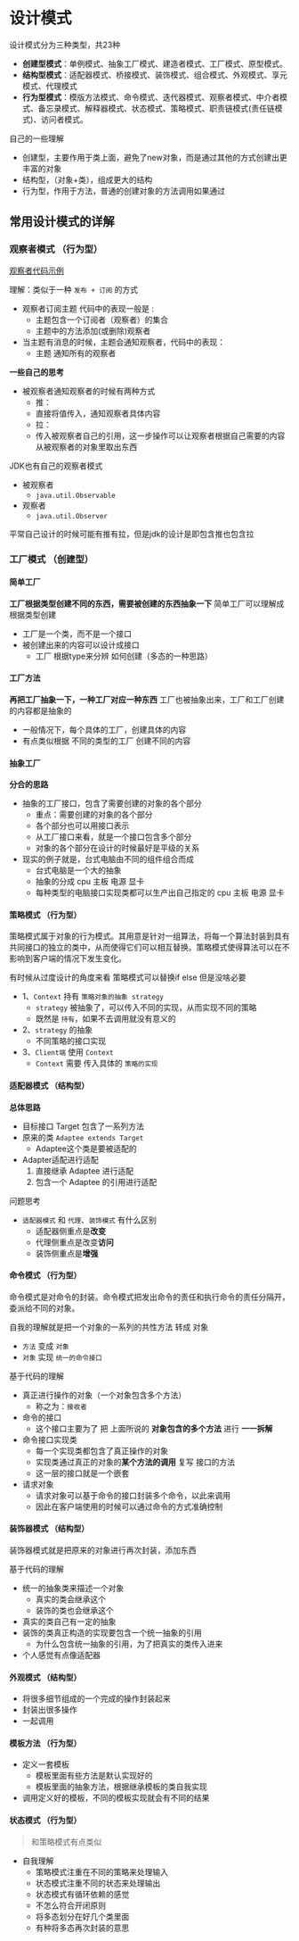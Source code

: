 # 设计模式

设计模式分为三种类型，共23种

- **创建型模式**：单例模式、抽象工厂模式、建造者模式、工厂模式、原型模式。
- **结构型模式**：适配器模式、桥接模式、装饰模式、组合模式、外观模式、享元模式、代理模式
- **行为型模式**：模版方法模式、命令模式、迭代器模式、观察者模式、中介者模式、备忘录模式、解释器模式、状态模式、策略模式、职责链模式(责任链模式)、访问者模式。

自己的一些理解

- 创建型，主要作用于类上面，避免了new对象，而是通过其他的方式创建出更丰富的对象
- 结构型，（对象+类），组成更大的结构
- 行为型，作用于方法，普通的创建对象的方法调用如果通过

## 常用设计模式的详解

### 观察者模式 （行为型）

[观察者代码示例](src/main/java/dp01_observer)

理解：类似于一种 `发布 + 订阅` 的方式

- 观察者订阅主题 代码中的表现一般是 :
    - 主题包含一个订阅者（观察者）的集合
    - 主题中的方法添加(或删除)观察者
- 当主题有消息的时候，主题会通知观察者，代码中的表现：
    - 主题 通知所有的观察者

**一些自己的思考**

- 被观察者通知观察者的时候有两种方式
    - 推：
    - 直接将值传入，通知观察者具体内容
    - 拉：
    - 传入被观察者自己的引用，这一步操作可以让观察者根据自己需要的内容从被观察者的对象里取出东西

JDK也有自己的观察者模式

- 被观察者
    - `java.util.Observable`
- 观察者
    - `java.util.Observer`

平常自己设计的时候可能有推有拉，但是jdk的设计是即包含推也包含拉

### 工厂模式 （创建型）

#### 简单工厂

**工厂根据类型创建不同的东西，需要被创建的东西抽象一下**
简单工厂可以理解成根据类型创建

- 工厂是一个类，而不是一个接口
- 被创建出来的内容可以设计成接口
    - 工厂 根据type来分辨 如何创建（多态的一种思路）

#### 工厂方法

**再把工厂抽象一下，一种工厂对应一种东西**
工厂也被抽象出来，工厂和工厂创建的内容都是抽象的

- 一般情况下，每个具体的工厂，创建具体的内容
- 有点类似根据 不同的类型的工厂 创建不同的内容

#### 抽象工厂

**分合的思路**

- 抽象的工厂接口，包含了需要创建的对象的各个部分
    - 重点：需要创建的对象的各个部分
    - 各个部分也可以用接口表示
    - 从工厂接口来看，就是一个接口包含多个部分
    - 对象的各个部分在设计的时候最好是平级的关系
- 现实的例子就是，台式电脑由不同的组件组合而成
    - 台式电脑是一个大的抽象
    - 抽象的分成 cpu 主板 电源 显卡
    - 每种类型的电脑接口实现类都可以生产出自己指定的 cpu 主板 电源 显卡

#### 策略模式 （行为型）

策略模式属于对象的行为模式。其用意是针对一组算法，将每一个算法封装到具有共同接口的独立的类中，从而使得它们可以相互替换。策略模式使得算法可以在不影响到客户端的情况下发生变化。

有时候从过度设计的角度来看 策略模式可以替换if else 但是没啥必要

- 1、`Context` 持有 `策略对象的抽象 strategy`
    - `strategy` 被抽象了，可以传入不同的实现，从而实现不同的策略
    - 既然是 `持有`，如果不去调用就没有意义的
- 2、`strategy` 的抽象
    - 不同策略的接口实现
- 3、`Client端` 使用 `Context`
    - `Context` 需要 传入具体的 `策略的实现`

#### 适配器模式 （结构型）

**总体思路**

- 目标接口 Target 包含了一系列方法
- 原来的类 `Adaptee extends Target`
    - Adaptee这个类是要被适配的
- Adapter适配进行适配
    1. 直接继承 Adaptee 进行适配
    2. 包含一个 Adaptee 的引用进行适配

问题思考

- `适配器模式` 和 `代理`、`装饰模式` 有什么区别
    - 适配器侧重点是**改变**
    - 代理侧重点是改变**访问**
    - 装饰侧重点是**增强**

#### 命令模式 （行为型）

命令模式是对命令的封装。命令模式把发出命令的责任和执行命令的责任分隔开，委派给不同的对象。

自我的理解就是把一个对象的一系列的共性方法 转成 对象

- `方法` 变成 `对象`
- `对象` 实现 `统一的命令接口`

基于代码的理解

- 真正进行操作的对象（一个对象包含多个方法）
    - 称之为：`接收者`
- 命令的接口
    - 这个接口主要为了 把 上面所说的 **对象包含的多个方法** 进行 **一一拆解**
- 命令接口实现类
    - 每一个实现类都包含了真正操作的对象
    - 实现类通过真正的对象的**某个方法的调用** 复写 接口的方法
    - 这一层的接口就是一个嵌套
- 请求对象
    - 请求对象可以基于命令的接口封装多个命令，以此来调用
    - 因此在客户端使用的时候可以通过命令的方式准确控制

#### 装饰器模式 （结构型）

装饰器模式就是把原来的对象进行再次封装，添加东西

基于代码的理解

- 统一的抽象类来描述一个对象
    - 真实的类会继承这个
    - 装饰的类也会继承这个
- 真实的类自己有一定的抽象
- 装饰的类真正构造的实现要包含一个统一抽象的引用
    - 为什么包含统一抽象的引用，为了把真实的类传入进来
- 个人感觉有点像适配器

#### 外观模式 （结构型）

- 将很多细节组成的一个完成的操作封装起来
- 封装出很多操作
- 一起调用

#### 模板方法 （行为型）

- 定义一套模板
    - 模板里面有些方法是默认实现好的
    - 模板里面的抽象方法，根据继承模板的类自我实现
- 调用定义好的模板，不同的模板实现就会有不同的结果

#### 状态模式 （行为型）

> 和策略模式有点类似

- 自我理解
    - 策略模式注重在不同的策略来处理输入
    - 状态模式注重不同的状态来处理输出
    - 状态模式有循环依赖的感觉
    - 不怎么符合开闭原则
    - 将多态划分在好几个类里面
    - 有种将多态再次封装的意思